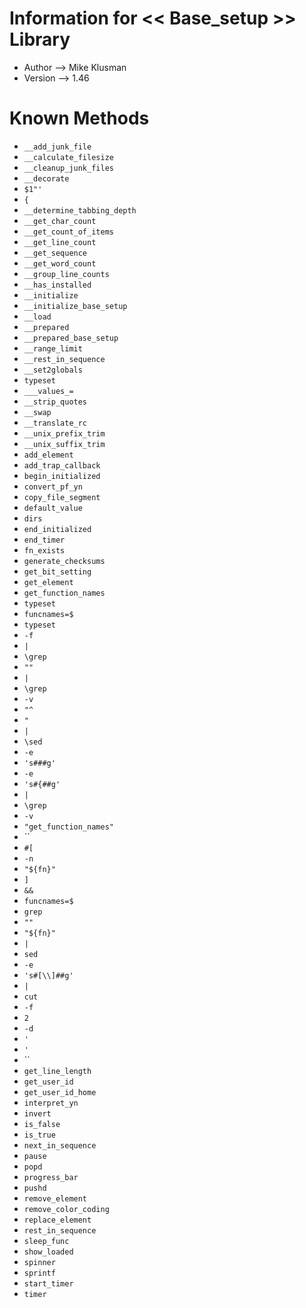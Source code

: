 # Information for << Base_setup >> Library

* Author --> Mike Klusman
* Version --> 1.46

# Known Methods

* `__add_junk_file`
* `__calculate_filesize`
* `__cleanup_junk_files`
* `__decorate`
* `$1"'`
* `{`
* `__determine_tabbing_depth`
* `__get_char_count`
* `__get_count_of_items`
* `__get_line_count`
* `__get_sequence`
* `__get_word_count`
* `__group_line_counts`
* `__has_installed`
* `__initialize`
* `__initialize_base_setup`
* `__load`
* `__prepared`
* `__prepared_base_setup`
* `__range_limit`
* `__rest_in_sequence`
* `__set2globals`
* `typeset`
* `___values_=`
* `__strip_quotes`
* `__swap`
* `__translate_rc`
* `__unix_prefix_trim`
* `__unix_suffix_trim`
* `add_element`
* `add_trap_callback`
* `begin_initialized`
* `convert_pf_yn`
* `copy_file_segment`
* `default_value`
* `dirs`
* `end_initialized`
* `end_timer`
* `fn_exists`
* `generate_checksums`
* `get_bit_setting`
* `get_element`
* `get_function_names`
* `typeset`
* `funcnames=$`
* `typeset`
* `-f`
* `|`
* `\grep`
* `""`
* `|`
* `\grep`
* `-v`
* `"^`
* `"`
* `|`
* `\sed`
* `-e`
* `'s###g'`
* `-e`
* `'s#{##g'`
* `|`
* `\grep`
* `-v`
* `"get_function_names"`
* ``
* `#[`
* `-n`
* `"${fn}"`
* `]`
* `&&`
* `funcnames=$`
* `grep`
* `""`
* `"${fn}"`
* `|`
* `sed`
* `-e`
* `'s#[\\]##g'`
* `|`
* `cut`
* `-f`
* `2`
* `-d`
* `'`
* `'`
* ``
* `get_line_length`
* `get_user_id`
* `get_user_id_home`
* `interpret_yn`
* `invert`
* `is_false`
* `is_true`
* `next_in_sequence`
* `pause`
* `popd`
* `progress_bar`
* `pushd`
* `remove_element`
* `remove_color_coding`
* `replace_element`
* `rest_in_sequence`
* `sleep_func`
* `show_loaded`
* `spinner`
* `sprintf`
* `start_timer`
* `timer`
